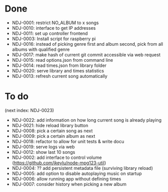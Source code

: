 # Done
* NDJ-0001: restrict NO_ALBUM to x songs
* NDJ-0010: interface to get IP addresses
* NDJ-0011: set up controller frontend
* NDJ-0003: Install script for raspberry pi
* NDJ-0016: instead of picking genre first and album second, pick from all albums with qualified genre
* NDJ-0017: make hash of current git commit accessible via web request
* NDJ-0015: read options.json from command line
* NDJ-0014: read times.json from library folder
* NDJ-0020: serve library and times statistics
* NDJ-0013: refresh current song automatically

# To do
(next index: NDJ-0023)
* NDJ-0022: add information on how long current song is already playing
* NDJ-0021: hide reload library button
* NDJ-0008: pick a certain song as next
* NDJ-0009: pick a certain album as next
* NDJ-0018: refactor to allow for unit tests & write docu
* NDJ-0019: serve logs via web
* NDJ-0012: show last 10 songs
* NDJ-0002: add interface to control volume (https://github.com/jkeylu/node-mpg123-util)
* NDJ-0004: ?? add persistent metadata file (surviving library reload)
* NDJ-0005: add option to disable autoplaying music on startup
* NDJ-0006: allow running app without defining times
* NDJ-0007: consider history when picking a new album
